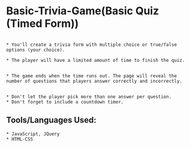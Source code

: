 # Basic-Trivia-Game(Basic Quiz (Timed Form))
 
```

* You'll create a trivia form with multiple choice or true/false options (your choice).

* The player will have a limited amount of time to finish the quiz. 


* The game ends when the time runs out. The page will reveal the number of questions that players answer correctly and incorrectly.


* Don't let the player pick more than one answer per question.
* Don't forget to include a countdown timer.

```
## Tools/Languages Used: 
```
* JavaScript, JQuery
* HTML-CSS
    
```